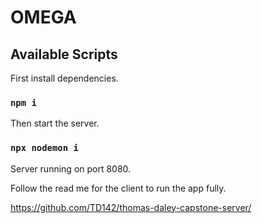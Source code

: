 # OMEGA

## Available Scripts

First install dependencies.

### `npm i`

Then start the server.

### `npx nodemon i`

Server running on port 8080.

Follow the read me for the client to run the app fully.

https://github.com/TD142/thomas-daley-capstone-server/
